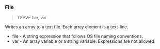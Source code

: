 ### File

> TSAVE file, var

Writes an array to a text file. Each array element is a text-line.


* file - A string expression that follows OS file naming conventions.
* var - An array variable or a string variable. Expressions are not allowed.

